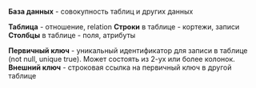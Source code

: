 **База данных** - совокупность таблиц и других данных

**Таблица** - отношение, relation
**Строки** в таблице - кортежи, записи
**Столбцы** в таблице - поля, атрибуты

**Первичный ключ** - уникальный идентификатор для записи в таблице (not null, unique true). Может состоять из 2-ух или более колонок.
**Внешний ключ** - строковая ссылка на первичный ключ в другой таблице
